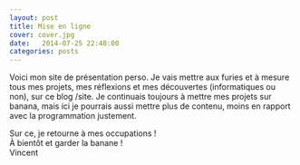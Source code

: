 ```yaml
---
layout: post
title: Mise en ligne
cover: cover.jpg
date:   2014-07-25 22:48:00
categories: posts
---
```


<p>
Voici mon site de présentation perso. Je vais mettre aux furies et à mesure tous mes projets, mes réflexions et mes découvertes (informatiques ou non), sur ce blog /site. Je continuais toujours à mettre mes projets sur banana, mais ici je pourrais aussi mettre plus de contenu, moins en rapport avec la programmation justement. 
</p>
<p>
Sur ce, je retourne à mes occupations !<br/>
À bientôt et garder la banane !<br/>
Vincent
</p>
